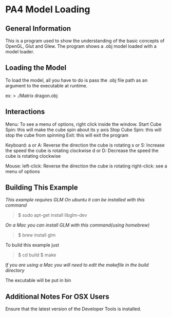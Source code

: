 PA4 Model Loading
===========================================

General Information
-------------------

This is a program used to show the understanding of the basic concepts of 
OpenGL, Glut and Glew. The program shows a .obj model loaded with a model loader.


Loading the Model
-----------------
To load the model, all you have to do is pass the .obj file path as an argument to the
executable at runtime.

ex: > ./Matrix dragon.obj

Interactions
------------

Menu: To see a menu of options, right click inside the window.
	Start Cube Spin: this will make the cube spin about its y axis
	Stop Cube Spin: this will stop the cube from spinning
	Exit: this will exit the program

Keyboard:
	a or A: Reverse the direction the cube is rotating
	s or S: Increase the speed the cube is rotating clockwise
	d or D: Decrease the speed the cube is rotating clockwise

Mouse:
	left-click: Reverse the direction the cube is rotating
	right-click: see a menu of options




Building This Example
---------------------

*This example requires GLM*
*On ubuntu it can be installed with this command*

>$ sudo apt-get install libglm-dev

*On a Mac you can install GLM with this command(using homebrew)*
>$ brew install glm

To build this example just 

>$ cd build
>$ make

*If you are using a Mac you will need to edit the makefile in the build directory*

The excutable will be put in bin

Additional Notes For OSX Users
------------------------------

Ensure that the latest version of the Developer Tools is installed.

